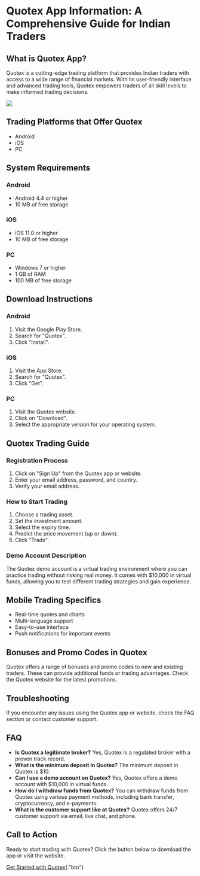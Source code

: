 # Quotex App Information: A Comprehensive Guide for Indian Traders

## What is Quotex App?

Quotex is a cutting-edge trading platform that provides Indian traders
with access to a wide range of financial markets. With its user-friendly
interface and advanced trading tools, Quotex empowers traders of all
skill levels to make informed trading decisions.

[![](https://static.quotex.io/files/5_en/300_250.jpg)](https://traff.sbs/brokerqxsignupf)

## Trading Platforms that Offer Quotex

-   Android
-   iOS
-   PC

## System Requirements

### Android

-   Android 4.4 or higher
-   10 MB of free storage

### iOS

-   iOS 11.0 or higher
-   10 MB of free storage

### PC

-   Windows 7 or higher
-   1 GB of RAM
-   100 MB of free storage

## Download Instructions

### Android

1.  Visit the Google Play Store.
2.  Search for "Quotex".
3.  Click "Install".

### iOS

1.  Visit the App Store.
2.  Search for "Quotex".
3.  Click "Get".

### PC

1.  Visit the Quotex website.
2.  Click on "Download".
3.  Select the appropriate version for your operating system.

## Quotex Trading Guide

### Registration Process

1.  Click on "Sign Up" from the Quotex app or website.
2.  Enter your email address, password, and country.
3.  Verify your email address.

### How to Start Trading

1.  Choose a trading asset.
2.  Set the investment amount.
3.  Select the expiry time.
4.  Predict the price movement (up or down).
5.  Click "Trade".

### Demo Account Description

The Quotex demo account is a virtual trading environment where you can
practice trading without risking real money. It comes with \$10,000 in
virtual funds, allowing you to test different trading strategies and
gain experience.

## Mobile Trading Specifics

-   Real-time quotes and charts
-   Multi-language support
-   Easy-to-use interface
-   Push notifications for important events

## Bonuses and Promo Codes in Quotex

Quotex offers a range of bonuses and promo codes to new and existing
traders. These can provide additional funds or trading advantages. Check
the Quotex website for the latest promotions.

## Troubleshooting

If you encounter any issues using the Quotex app or website, check the
FAQ section or contact customer support.

## FAQ

-   **Is Quotex a legitimate broker?** Yes, Quotex is a regulated broker
    with a proven track record.
-   **What is the minimum deposit in Quotex?** The minimum deposit in
    Quotex is \$10.
-   **Can I use a demo account on Quotex?** Yes, Quotex offers a demo
    account with \$10,000 in virtual funds.
-   **How do I withdraw funds from Quotex?** You can withdraw funds from
    Quotex using various payment methods, including bank transfer,
    cryptocurrency, and e-payments.
-   **What is the customer support like at Quotex?** Quotex offers 24/7
    customer support via email, live chat, and phone.

## Call to Action

Ready to start trading with Quotex? Click the button below to download
the app or visit the website.

[Get Started with
Quotex](\%22https://traff.sbs/quotexonelink\%22){."btn"}

